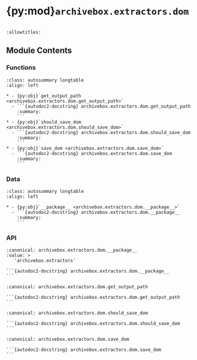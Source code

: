 # {py:mod}`archivebox.extractors.dom`

```{py:module} archivebox.extractors.dom
```

```{autodoc2-docstring} archivebox.extractors.dom
:allowtitles:
```

## Module Contents

### Functions

````{list-table}
:class: autosummary longtable
:align: left

* - {py:obj}`get_output_path <archivebox.extractors.dom.get_output_path>`
  - ```{autodoc2-docstring} archivebox.extractors.dom.get_output_path
    :summary:
    ```
* - {py:obj}`should_save_dom <archivebox.extractors.dom.should_save_dom>`
  - ```{autodoc2-docstring} archivebox.extractors.dom.should_save_dom
    :summary:
    ```
* - {py:obj}`save_dom <archivebox.extractors.dom.save_dom>`
  - ```{autodoc2-docstring} archivebox.extractors.dom.save_dom
    :summary:
    ```
````

### Data

````{list-table}
:class: autosummary longtable
:align: left

* - {py:obj}`__package__ <archivebox.extractors.dom.__package__>`
  - ```{autodoc2-docstring} archivebox.extractors.dom.__package__
    :summary:
    ```
````

### API

````{py:data} __package__
:canonical: archivebox.extractors.dom.__package__
:value: >
   'archivebox.extractors'

```{autodoc2-docstring} archivebox.extractors.dom.__package__
```

````

````{py:function} get_output_path()
:canonical: archivebox.extractors.dom.get_output_path

```{autodoc2-docstring} archivebox.extractors.dom.get_output_path
```
````

````{py:function} should_save_dom(link: archivebox.index.schema.Link, out_dir: typing.Optional[pathlib.Path] = None, overwrite: typing.Optional[bool] = False) -> bool
:canonical: archivebox.extractors.dom.should_save_dom

```{autodoc2-docstring} archivebox.extractors.dom.should_save_dom
```
````

````{py:function} save_dom(link: archivebox.index.schema.Link, out_dir: typing.Optional[pathlib.Path] = None, timeout: int = 60) -> archivebox.index.schema.ArchiveResult
:canonical: archivebox.extractors.dom.save_dom

```{autodoc2-docstring} archivebox.extractors.dom.save_dom
```
````
